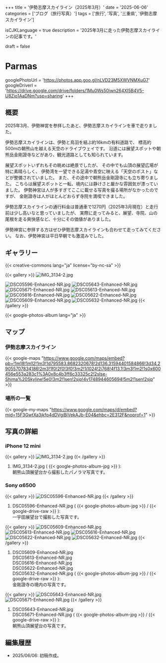 +++
title = '伊勢志摩スカイライン（2025年3月）'
date = '2025-06-06'
categories = ['ブログ（旅行写真）']
tags = ['旅行', '写真', '三重県', '伊勢志摩スカイライン']

isCJKLanguage = true
description = '2025年3月に走った伊勢志摩スカイラインの記事です。'

draft = false

# Parmas
googlePhotoUrl = 'https://photos.app.goo.gl/nLVD23M5XWVNMXuG7'
googleDriverl = 'https://drive.google.com/drive/folders/1Mu0Ws50iwn264XI5B4V5-U8Zio1AaDNm?usp=sharing'
+++


## 概要

2025年3月、伊勢神宮を参拝したあと、伊勢志摩スカイラインを車で走りました。

伊勢志摩スカイラインは、伊勢と鳥羽を結ぶ約16kmの有料道路で、
標高約500mの朝熊山を越える天空のドライブウェイです。
沿道には展望スポットや朝熊岳金剛證寺などがあり、観光道路としても知られています。

展望スポットいずれもその眺めは絶景でしたが、
その中でも山頂の展望広場が特に素晴らしく、
伊勢湾を一望できる足湯や青空に映える「天空のポスト」などが整備されていました。
また、その途中で朝熊岳金剛證寺にも立ち寄りました。
こちらは展望スポットと一転、境内には静けさと厳かな雰囲気が漂っていました。
伊勢神宮は人が多すぎてここに載せる写真を撮る場所がなかったのですが、
金剛證寺は人がほとんどおらず寺院を満喫できました。

伊勢志摩スカイラインの通行料金は普通車で1270円（2025年3月現在）と走行前は少し高いなと思っていましたが、
実際に走ってみると、展望、寺院、山の尾根を走る爽快感など、十分にその価値がありました。

伊勢神宮に参拝する方はぜひ伊勢志摩スカイラインも合わせて走ってみてください。
なお、伊勢神宮は平日早朝でも激混みでした。


## ギャラリー

{{< creative-commons lang="ja" license="by-nc-sa" >}}

{{< gallery >}}
  <img src="IMG_3134-2.jpg" alt="IMG_3134-2.jpg" class="grid-w100" />

  <img src="DSC05596-Enhanced-NR.jpg" alt="DSC05596-Enhanced-NR.jpg" class="grid-w33" />
  <img src="DSC05643-Enhanced-NR.jpg" alt="DSC05643-Enhanced-NR.jpg" class="grid-w33" />
  <img src="DSC05671-Enhanced-NR.jpg" alt="DSC05671-Enhanced-NR.jpg" class="grid-w33" />

  <img src="DSC05613-Enhanced-NR.jpg" alt="DSC05613-Enhanced-NR.jpg" class="grid-w33" />
  <img src="DSC05616-Enhanced-NR.jpg" alt="DSC05616-Enhanced-NR.jpg" class="grid-w33" />

  <img src="DSC05622-Enhanced-NR.jpg" alt="DSC05622-Enhanced-NR.jpg" class="grid-w33" />
  <img src="DSC05609-Enhanced-NR.jpg" alt="DSC05609-Enhanced-NR.jpg" class="grid-w66" />
  <img src="DSC05632-Enhanced-NR.jpg" alt="DSC05632-Enhanced-NR.jpg" class="grid-w33" />
{{< /gallery >}}

{{< google-photos-album lang="ja" >}}


## マップ

### 伊勢志摩スカイライン

{{< google-maps "https://www.google.com/maps/embed?pb=!1m18!1m12!1m3!1d795583.8682320678!2d136.31594401584866!3d34.29055707834186!2m3!1f0!2f0!3f0!3m2!1i1024!2i768!4f13.1!3m3!1m2!1s0x600456e553a283c1%3A0x8c4b3ff6c33325c2!2sIse-Shima%20Skyline!5e0!3m2!1sen!2sjp!4v1748944605694!5m2!1sen!2sjp" >}}


### 場所の一覧

{{< google-my-maps "https://www.google.com/maps/d/embed?mid=15F3GwtXa3jkfp4dDVgjBiVekAJb-E04&ehbc=2E312F&noprof=1" >}}


## 写真の詳細

### iPhone 12 mini

{{< gallery >}}
  <img src="IMG_3134-2.jpg" alt="IMG_3134-2.jpg" class="grid-w100" />
{{< /gallery >}}

1. IMG\_3134-2.jpg ( {{< google-photos-album-jpg >}} ):  
    朝熊山頂展望台から撮影したパノラマ写真です。


### Sony α6500

{{< gallery >}}
  <img src="DSC05596-Enhanced-NR.jpg" alt="DSC05596-Enhanced-NR.jpg" class="grid-w50" />
{{< /gallery >}}

1. DSC05596-Enhanced-NR.jpg ( {{< google-photos-album-jpg >}} / {{< google-drive-raw >}} ):  
    一宇田展望台で撮影した写真です。


{{< gallery >}}
  <img src="DSC05609-Enhanced-NR.jpg" alt="DSC05609-Enhanced-NR.jpg" class="grid-w33" />
  <img src="DSC05613-Enhanced-NR.jpg" alt="DSC05613-Enhanced-NR.jpg" class="grid-w33" />
  <img src="DSC05616-Enhanced-NR.jpg" alt="DSC05616-Enhanced-NR.jpg" class="grid-w33" />
  <img src="DSC05622-Enhanced-NR.jpg" alt="DSC05622-Enhanced-NR.jpg" class="grid-w33" />
  <img src="DSC05632-Enhanced-NR.jpg" alt="DSC05632-Enhanced-NR.jpg" class="grid-w33" />
{{< /gallery >}}

1. DSC05609-Enhanced-NR.jpg  
   DSC05613-Enhanced-NR.jpg  
   DSC05616-Enhanced-NR.jpg  
   DSC05622-Enhanced-NR.jpg  
   DSC05632-Enhanced-NR.jpg  ( {{< google-photos-album-jpg >}} / {{< google-drive-raw >}} ):  
    金剛證寺の境内の写真です。


{{< gallery >}}
  <img src="DSC05643-Enhanced-NR.jpg" alt="DSC05643-Enhanced-NR.jpg" class="grid-w33" />
  <img src="DSC05671-Enhanced-NR.jpg" alt="DSC05671-Enhanced-NR.jpg" class="grid-w33" />
{{< /gallery >}}

1. DSC05643-Enhanced-NR.jpg  
   DSC05671-Enhanced-NR.jpg ( {{< google-photos-album-jpg >}} / {{< google-drive-raw >}} ):  
    朝熊山頂展望台の写真です。


## 編集履歴

- 2025/06/06: 初稿作成。


